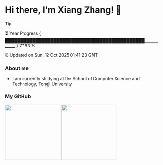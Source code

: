 
<h1>Hi there, I'm Xiang Zhang! 👋</h1>

> [!TIP]
> ⏳ Year Progress { ██████████████████████████████████████████████▁▁▁▁▁▁▁ } 77.83 %
>
> ⏰ Updated on Sun, 12 Oct 2025 01:41:23 GMT

### About me
* I am currently studying at the School of Computer Science and Technology, Tongji University

### My GitHub
<image src="https://github-readme-stats.vercel.app/api?username=Muoow&hide=contribs,prs" style="height: 180px"/>
<image src="https://github-readme-stats.vercel.app/api/top-langs/?username=Muoow&layout=compact&theme=default" style="height: 180px"/>

